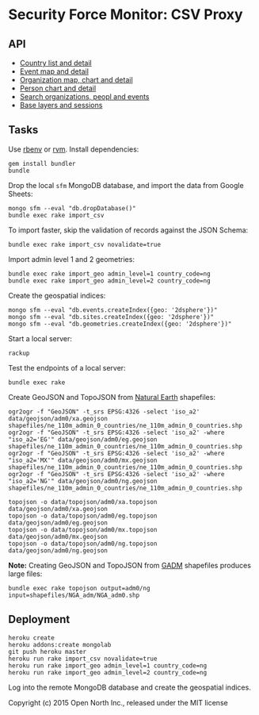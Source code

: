 # Security Force Monitor: CSV Proxy

## API

* [Country list and detail](/docs/countries.md)
* [Event map and detail](/docs/events.md)
* [Organization map, chart and detail](/docs/organizations.md)
* [Person chart and detail](/docs/people.md)
* [Search organizations, peopl and events](/docs/search.md)
* [Base layers and sessions](/docs/miscellaneous.md)

## Tasks

Use [rbenv](https://github.com/sstephenson/rbenv) or [rvm](https://rvm.io/). Install dependencies:

    gem install bundler
    bundle

Drop the local `sfm` MongoDB database, and import the data from Google Sheets:

    mongo sfm --eval "db.dropDatabase()"
    bundle exec rake import_csv

To import faster, skip the validation of records against the JSON Schema:

    bundle exec rake import_csv novalidate=true

Import admin level 1 and 2 geometries:

    bundle exec rake import_geo admin_level=1 country_code=ng
    bundle exec rake import_geo admin_level=2 country_code=ng

Create the geospatial indices:

    mongo sfm --eval "db.events.createIndex({geo: '2dsphere'})"
    mongo sfm --eval "db.sites.createIndex({geo: '2dsphere'})"
    mongo sfm --eval "db.geometries.createIndex({geo: '2dsphere'})"

Start a local server:

    rackup

Test the endpoints of a local server:

    bundle exec rake

Create GeoJSON and TopoJSON from [Natural Earth](http://www.naturalearthdata.com/downloads/110m-cultural-vectors/) shapefiles:

    ogr2ogr -f "GeoJSON" -t_srs EPSG:4326 -select 'iso_a2' data/geojson/adm0/xa.geojson shapefiles/ne_110m_admin_0_countries/ne_110m_admin_0_countries.shp
    ogr2ogr -f "GeoJSON" -t_srs EPSG:4326 -select 'iso_a2' -where "iso_a2='EG'" data/geojson/adm0/eg.geojson shapefiles/ne_110m_admin_0_countries/ne_110m_admin_0_countries.shp
    ogr2ogr -f "GeoJSON" -t_srs EPSG:4326 -select 'iso_a2' -where "iso_a2='MX'" data/geojson/adm0/mx.geojson shapefiles/ne_110m_admin_0_countries/ne_110m_admin_0_countries.shp
    ogr2ogr -f "GeoJSON" -t_srs EPSG:4326 -select 'iso_a2' -where "iso_a2='NG'" data/geojson/adm0/ng.geojson shapefiles/ne_110m_admin_0_countries/ne_110m_admin_0_countries.shp

    topojson -o data/topojson/adm0/xa.topojson data/geojson/adm0/xa.geojson
    topojson -o data/topojson/adm0/eg.topojson data/geojson/adm0/eg.geojson
    topojson -o data/topojson/adm0/mx.topojson data/geojson/adm0/mx.geojson
    topojson -o data/topojson/adm0/ng.topojson data/geojson/adm0/ng.geojson

**Note:** Creating GeoJSON and TopoJSON from [GADM](http://www.gadm.org/country) shapefiles produces large files:

    bundle exec rake topojson output=adm0/ng input=shapefiles/NGA_adm/NGA_adm0.shp

## Deployment

    heroku create
    heroku addons:create mongolab
    git push heroku master
    heroku run rake import_csv novalidate=true
    heroku run rake import_geo admin_level=1 country_code=ng
    heroku run rake import_geo admin_level=2 country_code=ng

Log into the remote MongoDB database and create the geospatial indices.

Copyright (c) 2015 Open North Inc., released under the MIT license
